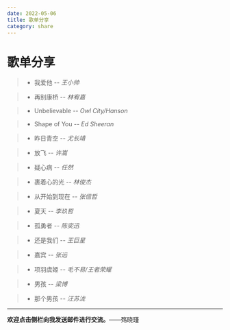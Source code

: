 ```yaml
---
date: 2022-05-06
title: 歌单分享
category: share
---
```

# 歌单分享
> - 我爱他 -- *王小帅*

> - 再别康桥 -- *林宥嘉*

> - Unbelievable -- *Owl City/Hanson*

> - Shape of You -- *Ed Sheeran*

> - 昨日青空 -- *尤长靖*

> - 放飞 -- *许嵩*

> - 疑心病 -- *任然*

> - 裹着心的光 -- *林俊杰*

> - 从开始到现在 -- *张信哲*

> - 夏天 -- *李玖哲*

> - 孤勇者 -- *陈奕迅*

> - 还是我们 -- *王巨星*

> - 嘉宾 -- *张远*

> - 项羽虞姬 -- *毛不易/王者荣耀*

> - 男孩 -- *梁博*

> -  那个男孩 -- *汪苏泷*

*** 

**欢迎点击侧栏向我发送邮件进行交流。**——殇晓瑾